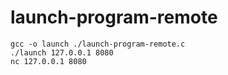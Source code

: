# launch-program-remote

```
gcc -o launch ./launch-program-remote.c
./launch 127.0.0.1 8080
nc 127.0.0.1 8080
```